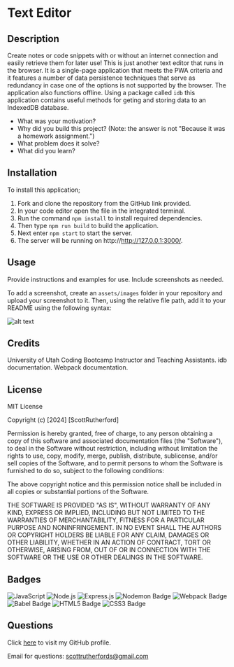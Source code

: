 # Text Editor 

## Description

Create notes or code snippets with or without an internet connection and easily retrieve them for later use! This is just another text editor that runs in the browser. It is a single-page application that meets the PWA criteria and it features a number of data persistence techniques that serve as redundancy in case one of the options is not supported by the browser. The application also functions offline. Using a package called `idb` this application contains useful methods for geting and storing data to an IndexedDB database. 

- What was your motivation?
- Why did you build this project? (Note: the answer is not "Because it was a homework assignment.")
- What problem does it solve?
- What did you learn?

## Installation

To install this application; 

1. Fork and clone the repository from the GitHub link provided.
2. In your code editor open the file in the integrated terminal.
3. Run the command `npm install` to install required dependencies.
4. Then type `npm run build` to build the application.
5. Next enter `npm start` to start the server. 
6. The server will be running on http://http://127.0.0.1:3000/.


## Usage

Provide instructions and examples for use. Include screenshots as needed.

To add a screenshot, create an `assets/images` folder in your repository and upload your screenshot to it. Then, using the relative file path, add it to your README using the following syntax:

![alt text](assets/images/screenshot.png)

## Credits

University of Utah Coding Bootcamp Instructor and Teaching Assistants. idb documentation. Webpack documentation. 

## License

MIT License

Copyright (c) [2024] [ScottRutherford]

Permission is hereby granted, free of charge, to any person obtaining a copy
of this software and associated documentation files (the "Software"), to deal
in the Software without restriction, including without limitation the rights
to use, copy, modify, merge, publish, distribute, sublicense, and/or sell
copies of the Software, and to permit persons to whom the Software is
furnished to do so, subject to the following conditions:

The above copyright notice and this permission notice shall be included in all
copies or substantial portions of the Software.

THE SOFTWARE IS PROVIDED "AS IS", WITHOUT WARRANTY OF ANY KIND, EXPRESS OR
IMPLIED, INCLUDING BUT NOT LIMITED TO THE WARRANTIES OF MERCHANTABILITY,
FITNESS FOR A PARTICULAR PURPOSE AND NONINFRINGEMENT. IN NO EVENT SHALL THE
AUTHORS OR COPYRIGHT HOLDERS BE LIABLE FOR ANY CLAIM, DAMAGES OR OTHER
LIABILITY, WHETHER IN AN ACTION OF CONTRACT, TORT OR OTHERWISE, ARISING FROM,
OUT OF OR IN CONNECTION WITH THE SOFTWARE OR THE USE OR OTHER DEALINGS IN THE
SOFTWARE.

## Badges

![JavaScript](https://img.shields.io/badge/JavaScript-F7DF1E?style=for-the-badge&logo=javascript&logoColor=black)
![Node.js](https://img.shields.io/badge/Node.js-43853D?style=for-the-badge&logo=node.js&logoColor=white)
![Express.js](https://img.shields.io/badge/Express.js-404D59?style=for-the-badge)
![Nodemon Badge](https://img.shields.io/badge/Nodemon-76D04B?logo=nodemon&logoColor=fff&style=for-the-badge)
![Webpack Badge](https://img.shields.io/badge/Webpack-8DD6F9?logo=webpack&logoColor=000&style=for-the-badge)
![Babel Badge](https://img.shields.io/badge/Babel-F9DC3E?logo=babel&logoColor=000&style=for-the-badge)
![HTML5 Badge](https://img.shields.io/badge/HTML5-E34F26?logo=html5&logoColor=fff&style=for-the-badge)
![CSS3 Badge](https://img.shields.io/badge/CSS3-1572B6?logo=css3&logoColor=fff&style=for-the-badge)


## Questions

Click [here](https://github.com/ScottGCode) to visit my GitHub profile.

Email for questions: scottrutherfords@gmail.com 